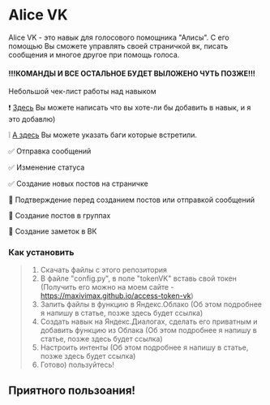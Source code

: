 # Alice VK

Alice VK - это навык для голосового помощника "Алисы". С его помощью Вы сможете управлять своей страничкой вк, писать сообщения и многое другое при помощь голоса.

#### !!!КОМАНДЫ И ВСЕ ОСТАЛЬНОЕ БУДЕТ ВЫЛОЖЕНО ЧУТЬ ПОЗЖЕ!!!

Небольшой чек-лист работы над навыком

❗ [Здесь](https://forms.gle/PQL9Mbx97hZefCcA7) Вы можете написать что вы хоте-ли бы добавить в навык, и я это добавлю)

❕ [А здесь](https://forms.gle/JebBjqvuNMXG83Cp7) Вы можете указать баги которые встретили.

✅ Отправка сообщений

✅ Изменение статуса

✅ Создание новых постов на страничке

🔲 Подтверждение перед созданием постов или отправкой сообщений

🔲 Создание постов в группах

🔲 Создание заметок в ВК


### Как установить
> 1. Скачать файлы с этого репозитория
> 2. В файле "config.py", в поле "tokenVK" вставь свой токен (Получить его можно на моем сайте - https://maxivimax.github.io/access-token-vk)
> 3. Залить файлы в функцию в Яндекс.Облако (Об этом подробнее я напишу в статье, позже здесь будет ссылка)
> 4. Создать навык на Яндекс.Диалогах, сделать его приватным и добавить функцию из Облака (Об этом подробнее я напишу в статье, позже здесь будет ссылка)
> 5. Настроить интенты (Об этом подробнее я напишу в статье, позже здесь будет ссылка)
> 6. Готово) пользуйтесь!

## Приятного пользоания!

